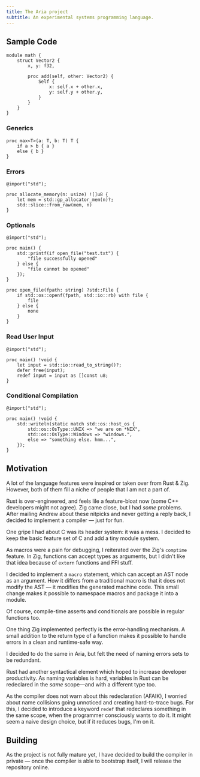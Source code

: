 ```yaml
---
title: The Aria project
subtitle: An experimental systems programming language.
---
```


## Sample Code 

```
module math {
	struct Vector2 {
		x, y: f32,

		proc add(self, other: Vector2) {
			Self {
				x: self.x + other.x,
				y: self.y + other.y,
			}
		}
	}
}
```

### Generics

```
proc max<T>(a: T, b: T) T {
	if a > b { a }
	else { b }
}
```

### Errors

```
@import("std");

proc allocate_memory(n: usize) ![]u8 {
	let mem = std::gp_allocator_mem(n)?;
	std::slice::from_raw(mem, n)
}
```

### Optionals

```
@import("std");

proc main() {
	std::printf(if open_file("test.txt") {
		"file successfully opened"
	} else {
		"file cannot be opened"
	});
}

proc open_file(fpath: string) ?std::File {
	if std::os::openf(fpath, std::io::rb) with file {
		file
	} else {
		none
	}
}
```

### Read User Input

```
@import("std");

proc main() !void {
	let input = std::io::read_to_string()?;
	defer free(input);
	redef input = input as []const u8;
}
```

### Conditional Compilation

```
@import("std");

proc main() !void {
	std::writeln(static match std::os::host_os {
		std::os::OsType::UNIX => "we are on *NIX",
		std::os::OsType::Windows => "windows.",
		else => "something else. hmm...",
	});
}
```

## Motivation

A lot of the language features were inspired or
taken over from Rust & Zig. However, both of them
fill a niche of people that I am not a part of.

Rust is over-engineered, and feels lile a 
feature-bloat now (some C++ developers might
not agree). Zig came close, but I had _some_
problems. After mailing Andrew about these nitpicks
and never getting a reply back, I decided to
implement a compiler — just for fun.

One gripe I had about C was its header system: it
was a mess. I decided to keep the basic feature set 
of C and add a tiny module system. 

As macros were a pain for debugging, I reiterated
over the Zig's `comptime` feature. In Zig, functions
can accept types as arguments, but I didn't like
that idea because of `extern` functions and FFI stuff.

I decided to implement a `macro` statement, which 
can accept an AST node as an argument. How 
it differs from a traditional macro is that it
does not modify the AST — it modifies the generated
machine code. This small change makes it possible to
namespace macros and package it into a module.

Of course, compile-time asserts and conditionals
are possible in regular functions too. 

One thing Zig implemented perfectly is the
error-handling mechanism. A small addition
to the return type of a function makes it 
possible to handle errors in a clean 
and runtime-safe way. 

I decided to do the same in Aria, but felt
the need of naming errors sets to be redundant.

Rust had another syntactical element which 
hoped to increase developer productivity. As 
naming variables is hard, variables in Rust can
be redeclared in the _same_ scope—and with a 
different type too. 

As the compiler does not warn about this
redeclaration (AFAIK), I worried about 
name collisions going unnoticed and creating 
hard-to-trace bugs. For this, I decided to 
introduce a keyword `redef` that redeclares 
something in the same scope, when the programmer
consciously wants to do it. It might seem a naive
design choice, but if it reduces bugs, I'm on it.

## Building

As the project is not fully mature yet, I have
decided to build the compiler in private — once the
compiler is able to bootstrap itself, I will release
the repository online.
